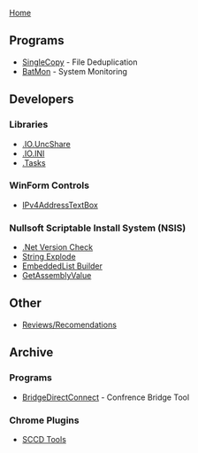 [Home](https://vshed.us)

## Programs
 * [SingleCopy](https://vshed.us/SingleCopy) - File Deduplication
 * [BatMon](https://vshed.us/BatMon) - System Monitoring
 
## Developers

### Libraries
 * [.IO.UncShare](https://vshed.us/vshed.IO.UncShare)
 * [.IO.INI](https://vshed.us/INI_File_Tools)
 * [.Tasks](https://vshed.us/vshed.Tasks)

### WinForm Controls
 * [IPv4AddressTextBox](https://github.com/iwih/IPv4AddressTextBox)

### Nullsoft Scriptable Install System (NSIS)
 * [.Net Version Check](https://vshed.us/NSIS_DotNetVersion)
 * [String Explode](https://vshed.us/NSIS_strExplode)
 * [EmbeddedList Builder](https://vshed.us/BuildEventTools#nsisembeddedlistbuilder)
 * [GetAssemblyValue](https://vshed.us/BuildEventTools#getassemblyvalue)

## Other
 * [Reviews/Recomendations](https://vshed.us/reviews)

## Archive
### Programs
* [BridgeDirectConnect](https://github.com/fatalwall/BridgeDirectConnect) - Confrence Bridge Tool
### Chrome Plugins
 * [SCCD Tools](https://vshed.us/SCCD-Tools)

